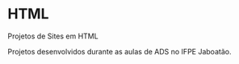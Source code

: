 # HTML
 Projetos de Sites em HTML

Projetos desenvolvidos durante as aulas de ADS no IFPE Jaboatão.

